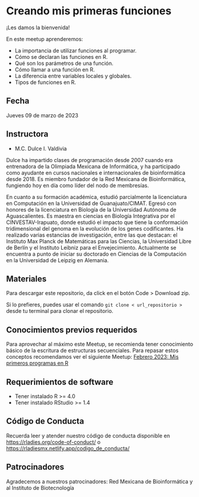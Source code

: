 # Creando mis primeras funciones


¡Les damos la bienvenida!

En este meetup aprenderemos:

- La importancia de utilizar funciones al programar.
- Cómo se declaran las funciones en R.
- Qué son los parámetros de una función.
- Cómo llamar a una función en R.
- La diferencia entre variables locales y globales.
- Tipos de funciones en R.

## Fecha 

Jueves 09 de marzo de 2023


## Instructora

- M.C. Dulce I. Valdivia

Dulce ha impartido clases de programación desde 2007 cuando era entrenadora de la Olimpiada Mexicana de Informática, y ha participado como ayudante en cursos nacionales e internacionales de bioinformática desde 2018. Es miembro fundador de la Red Mexicana de Bioinformática, fungiendo hoy en día como líder del nodo de membresías. 

En cuanto a su formación académica, estudió parcialmente la licenciatura en Computación en la Universidad de Guanajuato/CIMAT. Egresó con honores de la licenciatura en Biología de la Universidad Autónoma de Aguascalientes. Es maestra en ciencias en Biología Integrativa por el CINVESTAV-Irapuato, donde estudió el impacto que tiene la conformación tridimensional del genoma en la evolución de los genes codificantes. Ha realizado varias estancias de investigación, entre las que destacan: el Instituto Max Planck de Matemáticas para las Ciencias, la Universidad Libre de Berlín y el Instituto Leibniz para el Envejecimiento. Actualmente se encuentra a punto de iniciar su doctorado en Ciencias de la Computación en la Universidad de Leipzig en Alemania. 

## Materiales

Para descargar este repositorio, da click en el botón Code > Download zip. 

Si lo prefieres, puedes usar el comando `git clone < url_repositorio > ` desde tu terminal para clonar el repositorio.


## Conocimientos previos requeridos

Para aprovechar al máximo este Meetup, se recomienda tener conocimiento básico de la escritura de estructuras secuenciales. Para repasar estos conceptos recomendamos ver el siguiente Meetup:
[Febrero 2023: Mis primeros programas en R](https://www.youtube.com/watch?v=RKvwuQCOH18)


## Requerimientos de software

+ Tener instalado R >= 4.0
+ Tener instalado RStudio >= 1.4


## Código de Conducta

Recuerda leer y atender nuestro código de conducta disponible en https://rladies.org/code-of-conduct/ o https://rladiesmx.netlify.app/codigo_de_conducta/

## Patrocinadores

Agradecemos a nuestros patrocinadores: Red Mexicana de Bioinformática y al Instituto de Biotecnología
